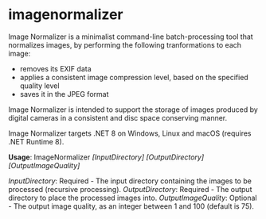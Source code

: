 # imagenormalizer
Image Normalizer is a minimalist command-line batch-processing tool that normalizes images, by performing the following tranformations to each image:
* removes its EXIF data
* applies a consistent image compression level, based on the specified quality level
* saves it in the JPEG format

Image Normalizer is intended to support the storage of images produced by digital cameras in a consistent and disc space conserving manner.

Image Normalizer targets .NET 8 on Windows, Linux and macOS (requires .NET Runtime 8).

__Usage__: ImageNormalizer _[InputDirectory]_ _[OutputDirectory]_ _[OutputImageQuality]_

_InputDirectory_: Required - The input directory containing the images to be processed (recursive processing).
_OutputDirectory_: Required - The output directory to place the processed images into.
_OutputImageQuality_: Optional - The output image quality, as an integer between 1 and 100 (default is 75).
